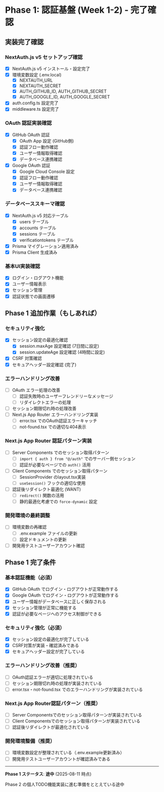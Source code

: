 # Phase 1: 認証基盤 (Week 1-2) - 完了確認

## 実装完了確認

### NextAuth.js v5 セットアップ確認

- [x] NextAuth.js v5 インストール・設定完了
- [x] 環境変数設定 (.env.local)
  - [x] NEXTAUTH_URL
  - [x] NEXTAUTH_SECRET
  - [x] AUTH_GITHUB_ID, AUTH_GITHUB_SECRET
  - [x] AUTH_GOOGLE_ID, AUTH_GOOGLE_SECRET
- [x] auth.config.ts 設定完了
- [x] middleware.ts 設定完了

### OAuth 認証実装確認

- [x] GitHub OAuth 認証
  - [x] OAuth App 設定 (GitHub側)
  - [x] 認証フロー動作確認
  - [x] ユーザー情報取得確認
  - [x] データベース連携確認
- [x] Google OAuth 認証
  - [x] Google Cloud Console 設定
  - [x] 認証フロー動作確認
  - [x] ユーザー情報取得確認
  - [x] データベース連携確認

### データベーススキーマ確認

- [x] NextAuth.js v5 対応テーブル
  - [x] users テーブル
  - [x] accounts テーブル
  - [x] sessions テーブル
  - [x] verificationtokens テーブル
- [x] Prisma マイグレーション適用済み
- [x] Prisma Client 生成済み

### 基本UI実装確認

- [x] ログイン・ログアウト機能
- [x] ユーザー情報表示
- [x] セッション管理
- [x] 認証状態での画面遷移

## Phase 1 追加作業（もしあれば）

### セキュリティ強化

- [x] セッション設定の最適化確認
  - [x] session.maxAge 設定確認 (7日間に設定)
  - [x] session.updateAge 設定確認 (4時間に設定)
- [x] CSRF 対策確認
- [x] セキュアヘッダー設定確認 (完了)

### エラーハンドリング改善

- [ ] OAuth エラー処理の改善
  - [ ] 認証失敗時のユーザーフレンドリーなメッセージ
  - [ ] リダイレクトエラーの処理
- [ ] セッション期限切れ時の処理改善
- [ ] Next.js App Router エラーハンドリング実装
  - [ ] error.tsx でのOAuth認証エラーキャッチ
  - [ ] not-found.tsx での適切な404表示

### Next.js App Router 認証パターン実装

- [ ] Server Components でのセッション取得パターン
  - [ ] `import { auth } from "@/auth"` でのサーバー側セッション
  - [ ] 認証が必要なページでの `auth()` 活用
- [ ] Client Components でのセッション取得パターン
  - [ ] SessionProvider のlayout.tsx実装
  - [ ] `useSession()` フックの適切な使用
- [ ] 認証後リダイレクト最適化 (WANT)
  - [ ] `redirect()` 関数の活用
  - [ ] 静的最適化考慮での `force-dynamic` 設定

### 開発環境の最終調整

- [ ] 環境変数の再確認
  - [ ] .env.example ファイルの更新
  - [ ] 設定ドキュメントの更新
- [ ] 開発用テストユーザーアカウント確認

## Phase 1 完了条件

### 基本認証機能（必須）
- [x] GitHub OAuth でログイン・ログアウトが正常動作する
- [x] Google OAuth でログイン・ログアウトが正常動作する
- [x] ユーザー情報がデータベースに正しく保存される
- [x] セッション管理が正常に機能する
- [x] 認証が必要なページへのアクセス制御ができる

### セキュリティ強化（必須）
- [x] セッション設定の最適化が完了している
- [x] CSRF対策が実装・確認済みである
- [x] セキュアヘッダー設定が完了している

### エラーハンドリング改善（推奨）
- [ ] OAuth認証エラーが適切に処理されている
- [ ] セッション期限切れ時の処理が実装されている
- [ ] error.tsx・not-found.tsx でのエラーハンドリングが実装されている

### Next.js App Router認証パターン（推奨）
- [ ] Server Componentsでのセッション取得パターンが実装されている
- [ ] Client Componentsでのセッション取得パターンが実装されている
- [ ] 認証後リダイレクトが最適化されている

### 開発環境整備（推奨）
- [ ] 環境変数設定が整理されている（.env.example更新済み）
- [ ] 開発用テストユーザーアカウントが確認済みである

---

**Phase 1 ステータス**: **途中** (2025-08-11 時点)

Phase 2 の個人TODO機能実装に進む準備をととえている途中
